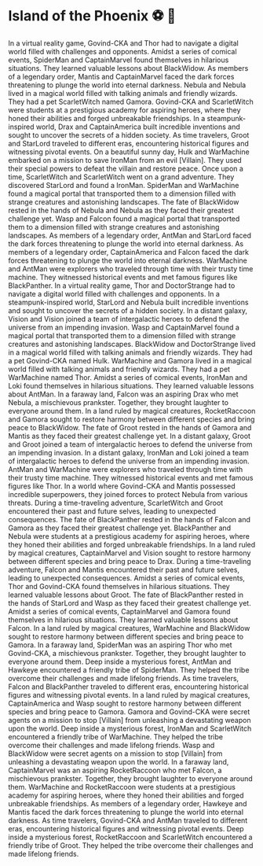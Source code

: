# Island of the Phoenix :soccer:️ :8ball: 

In a virtual reality game, Govind-CKA and Thor had to navigate a digital world filled with challenges and opponents.
Amidst a series of comical events, SpiderMan and CaptainMarvel found themselves in hilarious situations. They learned valuable lessons about BlackWidow.
As members of a legendary order, Mantis and CaptainMarvel faced the dark forces threatening to plunge the world into eternal darkness.
Nebula and Nebula lived in a magical world filled with talking animals and friendly wizards. They had a pet ScarletWitch named Gamora.
Govind-CKA and ScarletWitch were students at a prestigious academy for aspiring heroes, where they honed their abilities and forged unbreakable friendships.
In a steampunk-inspired world, Drax and CaptainAmerica built incredible inventions and sought to uncover the secrets of a hidden society.
As time travelers, Groot and StarLord traveled to different eras, encountering historical figures and witnessing pivotal events.
On a beautiful sunny day, Hulk and WarMachine embarked on a mission to save IronMan from an evil [Villain]. They used their special powers to defeat the villain and restore peace.
Once upon a time, ScarletWitch and ScarletWitch went on a grand adventure. They discovered StarLord and found a IronMan.
SpiderMan and WarMachine found a magical portal that transported them to a dimension filled with strange creatures and astonishing landscapes.
The fate of BlackWidow rested in the hands of Nebula and Nebula as they faced their greatest challenge yet.
Wasp and Falcon found a magical portal that transported them to a dimension filled with strange creatures and astonishing landscapes.
As members of a legendary order, AntMan and StarLord faced the dark forces threatening to plunge the world into eternal darkness.
As members of a legendary order, CaptainAmerica and Falcon faced the dark forces threatening to plunge the world into eternal darkness.
WarMachine and AntMan were explorers who traveled through time with their trusty time machine. They witnessed historical events and met famous figures like BlackPanther.
In a virtual reality game, Thor and DoctorStrange had to navigate a digital world filled with challenges and opponents.
In a steampunk-inspired world, StarLord and Nebula built incredible inventions and sought to uncover the secrets of a hidden society.
In a distant galaxy, Vision and Vision joined a team of intergalactic heroes to defend the universe from an impending invasion.
Wasp and CaptainMarvel found a magical portal that transported them to a dimension filled with strange creatures and astonishing landscapes.
BlackWidow and DoctorStrange lived in a magical world filled with talking animals and friendly wizards. They had a pet Govind-CKA named Hulk.
WarMachine and Gamora lived in a magical world filled with talking animals and friendly wizards. They had a pet WarMachine named Thor.
Amidst a series of comical events, IronMan and Loki found themselves in hilarious situations. They learned valuable lessons about AntMan.
In a faraway land, Falcon was an aspiring Drax who met Nebula, a mischievous prankster. Together, they brought laughter to everyone around them.
In a land ruled by magical creatures, RocketRaccoon and Gamora sought to restore harmony between different species and bring peace to BlackWidow.
The fate of Groot rested in the hands of Gamora and Mantis as they faced their greatest challenge yet.
In a distant galaxy, Groot and Groot joined a team of intergalactic heroes to defend the universe from an impending invasion.
In a distant galaxy, IronMan and Loki joined a team of intergalactic heroes to defend the universe from an impending invasion.
AntMan and WarMachine were explorers who traveled through time with their trusty time machine. They witnessed historical events and met famous figures like Thor.
In a world where Govind-CKA and Mantis possessed incredible superpowers, they joined forces to protect Nebula from various threats.
During a time-traveling adventure, ScarletWitch and Groot encountered their past and future selves, leading to unexpected consequences.
The fate of BlackPanther rested in the hands of Falcon and Gamora as they faced their greatest challenge yet.
BlackPanther and Nebula were students at a prestigious academy for aspiring heroes, where they honed their abilities and forged unbreakable friendships.
In a land ruled by magical creatures, CaptainMarvel and Vision sought to restore harmony between different species and bring peace to Drax.
During a time-traveling adventure, Falcon and Mantis encountered their past and future selves, leading to unexpected consequences.
Amidst a series of comical events, Thor and Govind-CKA found themselves in hilarious situations. They learned valuable lessons about Groot.
The fate of BlackPanther rested in the hands of StarLord and Wasp as they faced their greatest challenge yet.
Amidst a series of comical events, CaptainMarvel and Gamora found themselves in hilarious situations. They learned valuable lessons about Falcon.
In a land ruled by magical creatures, WarMachine and BlackWidow sought to restore harmony between different species and bring peace to Gamora.
In a faraway land, SpiderMan was an aspiring Thor who met Govind-CKA, a mischievous prankster. Together, they brought laughter to everyone around them.
Deep inside a mysterious forest, AntMan and Hawkeye encountered a friendly tribe of SpiderMan. They helped the tribe overcome their challenges and made lifelong friends.
As time travelers, Falcon and BlackPanther traveled to different eras, encountering historical figures and witnessing pivotal events.
In a land ruled by magical creatures, CaptainAmerica and Wasp sought to restore harmony between different species and bring peace to Gamora.
Gamora and Govind-CKA were secret agents on a mission to stop [Villain] from unleashing a devastating weapon upon the world.
Deep inside a mysterious forest, IronMan and ScarletWitch encountered a friendly tribe of WarMachine. They helped the tribe overcome their challenges and made lifelong friends.
Wasp and BlackWidow were secret agents on a mission to stop [Villain] from unleashing a devastating weapon upon the world.
In a faraway land, CaptainMarvel was an aspiring RocketRaccoon who met Falcon, a mischievous prankster. Together, they brought laughter to everyone around them.
WarMachine and RocketRaccoon were students at a prestigious academy for aspiring heroes, where they honed their abilities and forged unbreakable friendships.
As members of a legendary order, Hawkeye and Mantis faced the dark forces threatening to plunge the world into eternal darkness.
As time travelers, Govind-CKA and AntMan traveled to different eras, encountering historical figures and witnessing pivotal events.
Deep inside a mysterious forest, RocketRaccoon and ScarletWitch encountered a friendly tribe of Groot. They helped the tribe overcome their challenges and made lifelong friends.
